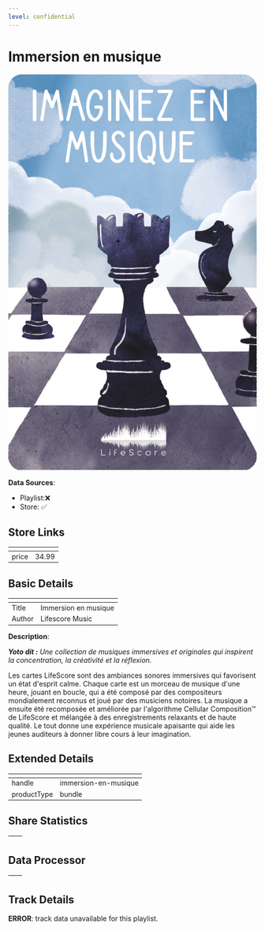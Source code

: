 ```yaml
---
level: confidential
---
```

# Immersion en musique

![card_[b77YL].png](../../img/cards/card_[b77YL].png)

**Data Sources**: 

- Playlist:❌
- Store: ✅


## Store Links

| <!-- --> | <!-- --> |
| - | - |
| price | 34.99 |


## Basic Details

| <!-- --> | <!-- --> |
| - | - |
| Title | Immersion en musique |
| Author | Lifescore Music |

**Description**:

_**Yoto dit :** Une collection de musiques immersives et originales qui inspirent la concentration, la créativité et la réflexion._

Les cartes LifeScore sont des ambiances sonores immersives qui favorisent un état d'esprit calme. Chaque carte est un morceau de musique d'une heure, jouant en boucle, qui a été composé par des compositeurs mondialement reconnus et joué par des musiciens notoires. La musique a ensuite été recomposée et améliorée par l'algorithme Cellular Composition™ de LifeScore et mélangée à des enregistrements relaxants et de haute qualité. Le tout donne une expérience musicale apaisante qui aide les jeunes auditeurs à donner libre cours à leur imagination.


## Extended Details

| <!-- --> | <!-- --> |
| - | - |
| handle | immersion-en-musique |
| productType | bundle |


## Share Statistics

| <!-- --> | <!-- --> |
| - | - |


## Data Processor

| <!-- --> | <!-- --> |
| - | - |


## Track Details

**ERROR**: track data unavailable for this playlist.
